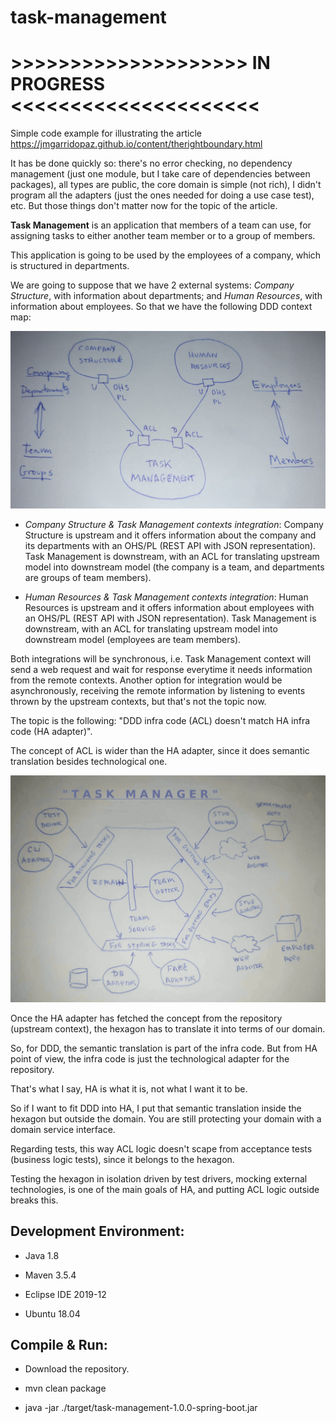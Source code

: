 # task-management



# >>>>>>>>>>>>>>>>>>>> IN PROGRESS <<<<<<<<<<<<<<<<<<<<<



Simple code example for illustrating the article https://jmgarridopaz.github.io/content/therightboundary.html

It has be done quickly so: there's no error checking, no dependency management (just one module, but I take care of dependencies between packages), all types are public, the core domain is simple (not rich), I didn't program all the adapters (just the ones needed for doing a use case test), etc. But those things don't matter now for the topic of the article.

**Task Management** is an application that members of a team can use, for assigning tasks to either another team member or to a group of members.

This application is going to be used by the employees of a company, which is structured in departments.

We are going to suppose that we have 2 external systems: _Company Structure_, with information about departments; and _Human Resources_, with information about employees. So that we have the following DDD context map:

![Context Map](context-map.jpg)

- _Company Structure & Task Management contexts integration_: Company Structure is upstream and it offers information about the company and its departments with an OHS/PL (REST API with JSON representation). Task Management is downstream, with an ACL for translating upstream model into downstream model (the company is a team, and departments are groups of team members).

- _Human Resources & Task Management contexts integration_: Human Resources is upstream and it offers information about employees with an OHS/PL (REST API with JSON representation). Task Management is downstream, with an ACL for translating upstream model into downstream model (employees are team members).

Both integrations will be synchronous, i.e. Task Management context will send a web request and wait for response everytime it needs information from the remote contexts. Another option for integration would be asynchronously, receiving the remote information by listening to events thrown by the upstream contexts, but that's not the topic now.

The topic is the following: "DDD infra code (ACL) doesn't match HA infra code (HA adapter)".

The concept of ACL is wider than the HA adapter, since it does semantic translation besides technological one.

![Task Management](task-management.png)

Once the HA adapter has fetched the concept from the repository (upstream context), the hexagon has to translate it into terms of our domain.

So, for DDD, the semantic translation is part of the infra code. But from HA point of view, the infra code is just the technological adapter for the repository.

That's what I say, HA is what it is, not what I want it to be.

So if I want to fit DDD into HA, I put that semantic translation inside the hexagon but outside the domain. You are still protecting your domain with a domain service interface.

Regarding tests, this way ACL logic doesn't scape from acceptance tests (business logic tests), since it belongs to the hexagon.

Testing the hexagon in isolation driven by test drivers, mocking external technologies, is one of the main goals of HA, and putting ACL logic outside breaks this.

## Development Environment:

- Java 1.8

- Maven 3.5.4

- Eclipse IDE 2019-12

- Ubuntu 18.04

## Compile & Run:

- Download the repository.

- mvn clean package

- java -jar ./target/task-management-1.0.0-spring-boot.jar
